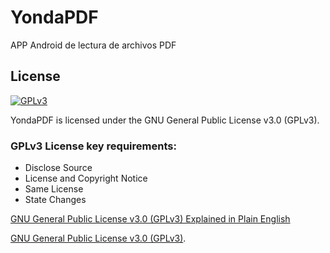 # YondaPDF

APP Android de lectura de archivos PDF

## License

[<img src="https://www.gnu.org/graphics/gplv3-127x51.png" alt="GPLv3" >](http://www.gnu.org/licenses/gpl-3.0.html)

YondaPDF is licensed under the GNU General Public License v3.0 (GPLv3).

### GPLv3 License key requirements:
* Disclose Source
* License and Copyright Notice
* Same License
* State Changes

[GNU General Public License v3.0 (GPLv3) Explained in Plain English](https://tldrlegal.com/license/gnu-general-public-license-v3-(gpl-3))

[GNU General Public License v3.0 (GPLv3)](http://www.gnu.org/licenses/gpl-3.0.html).
